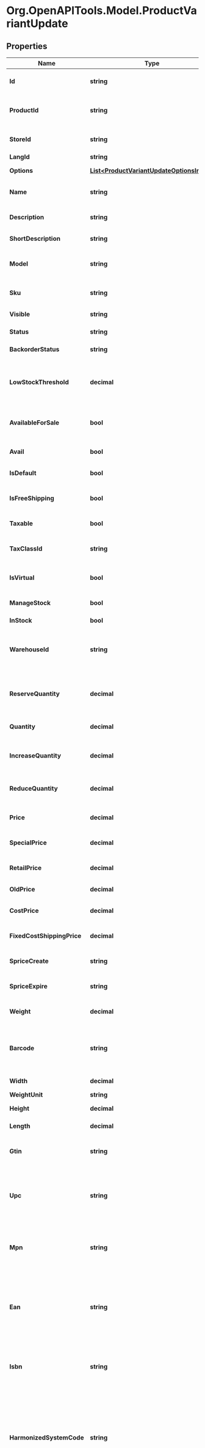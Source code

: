 # Org.OpenAPITools.Model.ProductVariantUpdate

## Properties

Name | Type | Description | Notes
------------ | ------------- | ------------- | -------------
**Id** | **string** | Defines variant update specified by variant id | [optional] 
**ProductId** | **string** | Defines product&#39;s id where the variant has to be updated | [optional] 
**StoreId** | **string** | Defines store id where the variant should be found | [optional] 
**LangId** | **string** | Language id | [optional] 
**Options** | [**List&lt;ProductVariantUpdateOptionsInner&gt;**](ProductVariantUpdateOptionsInner.md) | Defines variant&#39;s options list | [optional] 
**Name** | **string** | Defines variant&#39;s name that has to be updated | [optional] 
**Description** | **string** | Specifies variant&#39;s description | [optional] 
**ShortDescription** | **string** | Defines short description | [optional] 
**Model** | **string** | Specifies variant&#39;s model that has to be added | [optional] 
**Sku** | **string** | Defines new product&#39;s variant sku | [optional] 
**Visible** | **string** | Set visibility status | [optional] 
**Status** | **string** | Defines product variant&#39;s status | [optional] 
**BackorderStatus** | **string** | Set backorder status | [optional] 
**LowStockThreshold** | **decimal** | Specify the quantity threshold below which the product is considered low in stock | [optional] 
**AvailableForSale** | **bool** | Specifies the set of visible/invisible product&#39;s variants for sale | [optional] [default to true]
**Avail** | **bool** | Defines category&#39;s visibility status | [optional] [default to true]
**IsDefault** | **bool** | Defines as a default variant | [optional] 
**IsFreeShipping** | **bool** | Specifies variant&#39;s free shipping flag that has to be added | [optional] 
**Taxable** | **bool** | Specifies whether a tax is charged | [optional] 
**TaxClassId** | **string** | Defines tax classes where entity has to be added | [optional] 
**IsVirtual** | **bool** | Defines whether the product is virtual | [optional] [default to false]
**ManageStock** | **bool** | Defines inventory tracking for product variant | [optional] 
**InStock** | **bool** | Set stock status | [optional] 
**WarehouseId** | **string** | This parameter is used for selecting a warehouse where you need to set/modify a product quantity. | [optional] 
**ReserveQuantity** | **decimal** | This parameter allows to reserve/unreserve product variants quantity. | [optional] 
**Quantity** | **decimal** | Defines new products&#39; variants quantity | [optional] 
**IncreaseQuantity** | **decimal** | Defines the incremental changes in product quantity | [optional] [default to 0M]
**ReduceQuantity** | **decimal** | Defines the decrement changes in product quantity | [optional] [default to 0M]
**Price** | **decimal** | Defines new product&#39;s variant price | [optional] 
**SpecialPrice** | **decimal** | Defines new product&#39;s variant special price | [optional] 
**RetailPrice** | **decimal** | Defines new product&#39;s retail price | [optional] 
**OldPrice** | **decimal** | Defines product&#39;s old price | [optional] 
**CostPrice** | **decimal** | Defines new product&#39;s cost price | [optional] 
**FixedCostShippingPrice** | **decimal** | Specifies fixed cost shipping price | [optional] 
**SpriceCreate** | **string** | Defines the date of special price creation | [optional] 
**SpriceExpire** | **string** | Defines the term of special price offer duration | [optional] 
**Weight** | **decimal** | Weight | [optional] [default to 0M]
**Barcode** | **string** | A barcode is a unique code composed of numbers used as a product identifier. | [optional] 
**Width** | **decimal** | Defines product&#39;s width | [optional] 
**WeightUnit** | **string** | Weight Unit | [optional] 
**Height** | **decimal** | Defines product&#39;s height | [optional] 
**Length** | **decimal** | Defines product&#39;s length | [optional] 
**Gtin** | **string** | Global Trade Item Number. An GTIN is an identifier for trade items. | [optional] 
**Upc** | **string** | Universal Product Code. A UPC (UPC-A) is a commonly used identifer for many different products. | [optional] 
**Mpn** | **string** | Manufacturer Part Number. A MPN is an identifier of a particular part design or material used. | [optional] 
**Ean** | **string** | European Article Number. An EAN is a unique 8 or 13-digit identifier that many industries (such as book publishers) use to identify products. | [optional] 
**Isbn** | **string** | International Standard Book Number. An ISBN is a unique identifier for books. | [optional] 
**HarmonizedSystemCode** | **string** | Harmonized System Code. An HSC is a 6-digit identifier that allows participating countries to classify traded goods on a common basis for customs purposes | [optional] 
**CountryOfOrigin** | **string** | The country where the inventory item was made | [optional] 
**MetaTitle** | **string** | Defines unique meta title for each entity | [optional] 
**MetaDescription** | **string** | Defines unique meta description of a entity | [optional] 
**MetaKeywords** | **string** | Defines unique meta keywords for each entity | [optional] 
**Manufacturer** | **string** | Specifies the product variant&#39;s manufacturer | [optional] 
**Reindex** | **bool** | Is reindex required | [optional] [default to true]
**ClearCache** | **bool** | Is cache clear required | [optional] [default to true]

[[Back to Model list]](../README.md#documentation-for-models) [[Back to API list]](../README.md#documentation-for-api-endpoints) [[Back to README]](../README.md)

